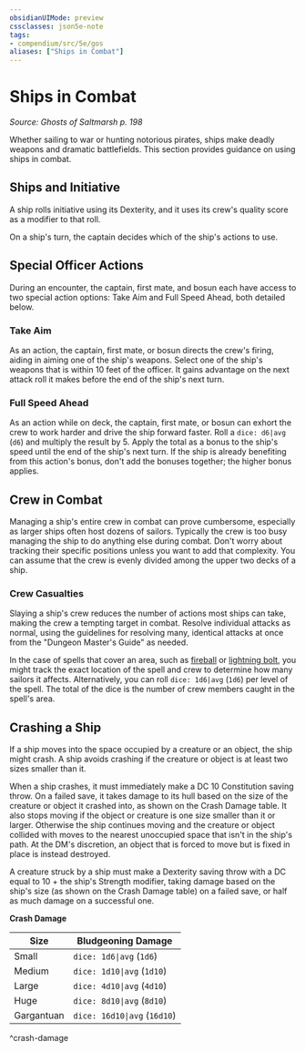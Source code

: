 ```yaml
---
obsidianUIMode: preview
cssclasses: json5e-note
tags:
- compendium/src/5e/gos
aliases: ["Ships in Combat"]
---
```

# Ships in Combat
*Source: Ghosts of Saltmarsh p. 198* 

Whether sailing to war or hunting notorious pirates, ships make deadly weapons and dramatic battlefields. This section provides guidance on using ships in combat.

## Ships and Initiative

A ship rolls initiative using its Dexterity, and it uses its crew's quality score as a modifier to that roll.

On a ship's turn, the captain decides which of the ship's actions to use.

## Special Officer Actions

During an encounter, the captain, first mate, and bosun each have access to two special action options: Take Aim and Full Speed Ahead, both detailed below.

### Take Aim

As an action, the captain, first mate, or bosun directs the crew's firing, aiding in aiming one of the ship's weapons. Select one of the ship's weapons that is within 10 feet of the officer. It gains advantage on the next attack roll it makes before the end of the ship's next turn.

### Full Speed Ahead

As an action while on deck, the captain, first mate, or bosun can exhort the crew to work harder and drive the ship forward faster. Roll a `dice: d6|avg` (`d6`) and multiply the result by 5. Apply the total as a bonus to the ship's speed until the end of the ship's next turn. If the ship is already benefiting from this action's bonus, don't add the bonuses together; the higher bonus applies.

## Crew in Combat

Managing a ship's entire crew in combat can prove cumbersome, especially as larger ships often host dozens of sailors. Typically the crew is too busy managing the ship to do anything else during combat. Don't worry about tracking their specific positions unless you want to add that complexity. You can assume that the crew is evenly divided among the upper two decks of a ship.

### Crew Casualties

Slaying a ship's crew reduces the number of actions most ships can take, making the crew a tempting target in combat. Resolve individual attacks as normal, using the guidelines for resolving many, identical attacks at once from the "Dungeon Master's Guide" as needed.

In the case of spells that cover an area, such as [fireball](compendium/spells/fireball.md) or [lightning bolt](compendium/spells/lightning-bolt.md), you might track the exact location of the spell and crew to determine how many sailors it affects. Alternatively, you can roll `dice: 1d6|avg` (`1d6`) per level of the spell. The total of the dice is the number of crew members caught in the spell's area.

## Crashing a Ship

If a ship moves into the space occupied by a creature or an object, the ship might crash. A ship avoids crashing if the creature or object is at least two sizes smaller than it.

When a ship crashes, it must immediately make a DC 10 Constitution saving throw. On a failed save, it takes damage to its hull based on the size of the creature or object it crashed into, as shown on the Crash Damage table. It also stops moving if the object or creature is one size smaller than it or larger. Otherwise the ship continues moving and the creature or object collided with moves to the nearest unoccupied space that isn't in the ship's path. At the DM's discretion, an object that is forced to move but is fixed in place is instead destroyed.

A creature struck by a ship must make a Dexterity saving throw with a DC equal to 10 + the ship's Strength modifier, taking damage based on the ship's size (as shown on the Crash Damage table) on a failed save, or half as much damage on a successful one.

**Crash Damage**

| Size | Bludgeoning Damage |
|------|--------------------|
| Small | `dice: 1d6\|avg` (`1d6`) |
| Medium | `dice: 1d10\|avg` (`1d10`) |
| Large | `dice: 4d10\|avg` (`4d10`) |
| Huge | `dice: 8d10\|avg` (`8d10`) |
| Gargantuan | `dice: 16d10\|avg` (`16d10`) |
^crash-damage